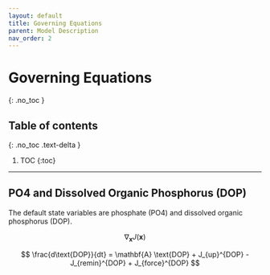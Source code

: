 ```yaml
---
layout: default
title: Governing Equations
parent: Model Description
nav_order: 2
---
```


# Governing Equations
{: .no_toc }

## Table of contents
{: .no_toc .text-delta }

1. TOC
{:toc}

---

## PO4 and Dissolved Organic Phosphorus (DOP)

The default state variables are phosphate (PO4) and dissolved organic phosphorus (DOP).

$$ \nabla_\boldsymbol{x} J(\boldsymbol{x}) $$



$$ \frac{d\text{DOP}}{dt} = \mathbf{A} \text{DOP} + J_{up}^{DOP} - J_{remin}^{DOP} + J_{force}^{DOP} $$


